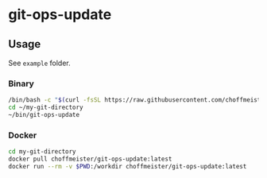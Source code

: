 # git-ops-update

## Usage

See `example` folder.

### Binary

```bash
/bin/bash -c "$(curl -fsSL https://raw.githubusercontent.com/choffmeister/git-ops-update/master/install.sh)"
cd ~/my-git-directory
~/bin/git-ops-update
```

### Docker

```bash
cd my-git-directory
docker pull choffmeister/git-ops-update:latest
docker run --rm -v $PWD:/workdir choffmeister/git-ops-update:latest
```
